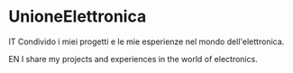 # UnioneElettronica

IT
Condivido i miei progetti e le mie esperienze nel mondo dell'elettronica.

EN
I share my projects and experiences in the world of electronics.
